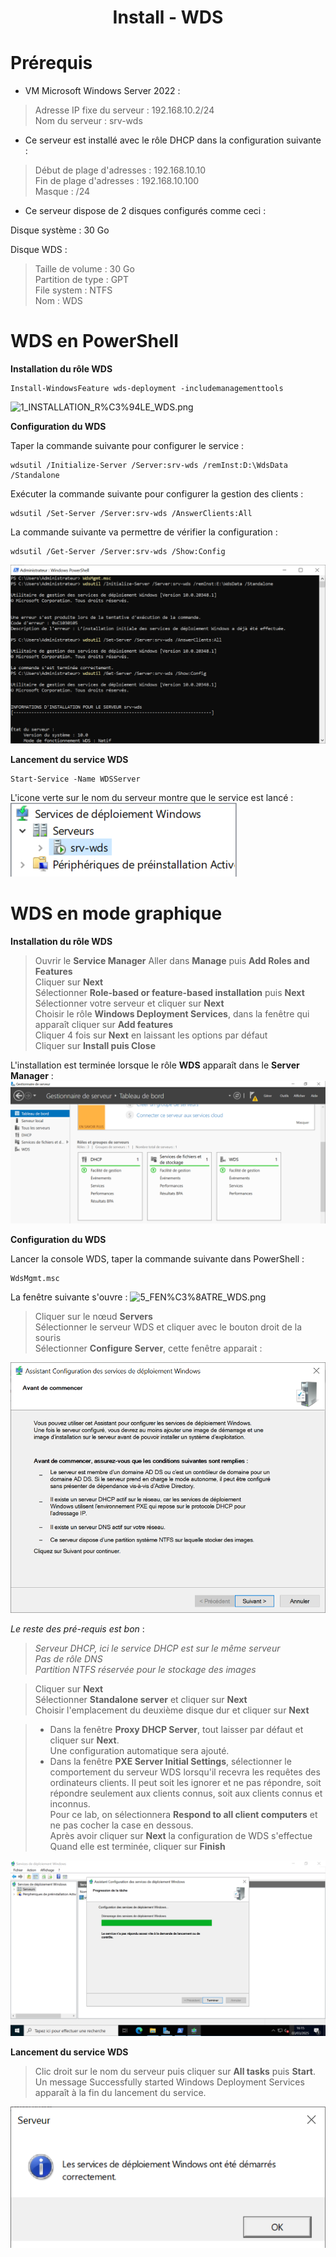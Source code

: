 
<div align="center"><H1> Install -  WDS </H1></div>

# Prérequis

- VM Microsoft Windows Server 2022 :

>  Adresse IP fixe du serveur : 192.168.10.2/24  
>  Nom du serveur : srv-wds  

- Ce serveur est installé avec le rôle DHCP dans la configuration suivante :

> Début de plage d'adresses : 192.168.10.10  
> Fin de plage d'adresses : 192.168.10.100  
> Masque : /24  

- Ce serveur dispose de 2 disques configurés comme ceci :

Disque système : 30 Go  

Disque WDS :  
> Taille de volume : 30 Go  
> Partition de type : GPT  
> File system : NTFS  
> Nom : WDS  

# WDS en PowerShell

**Installation du rôle WDS**

```
Install-WindowsFeature wds-deployment -includemanagementtools
```

![1_INSTALLATION_R%C3%94LE_WDS.png](https://github.com/Skchaper/WDS/blob/main/SCREENS/1_INSTALLATION_R%C3%94LE_WDS.png)

**Configuration du WDS**

Taper la commande suivante pour configurer le service :

```
wdsutil /Initialize-Server /Server:srv-wds /remInst:D:\WdsData /Standalone
```

Exécuter la commande suivante pour configurer la gestion des clients :

```
wdsutil /Set-Server /Server:srv-wds /AnswerClients:All
```

La commande suivante va permettre de vérifier la configuration :

```
wdsutil /Get-Server /Server:srv-wds /Show:Config
```

![2_CONFIGURATION_WDS.png](https://github.com/Skchaper/WDS/blob/main/SCREENS/2_CONFIGURATION_WDS.png)

**Lancement du service WDS**

```
Start-Service -Name WDSServer
```

L'icone verte sur le nom du serveur montre que le service est lancé :  
![3_LANCEMENT_SERVICE.png](https://github.com/Skchaper/WDS/blob/main/SCREENS/3_LANCEMENT_SERVICE.png)


# WDS en mode graphique

**Installation du rôle WDS**

> Ouvrir le **Service Manager**
> Aller dans **Manage** puis **Add Roles and Features**  
> Cliquer sur **Next**  
> Sélectionner **Role-based or feature-based installation** puis **Next**  
> Sélectionner votre serveur et cliquer sur **Next**  
> Choisir le rôle **Windows Deployment Services**, dans la fenêtre qui apparaît cliquer sur **Add features**  
> Cliquer 4 fois sur **Next** en laissant les options par défaut  
> Cliquer sur **Install puis Close**  

L'installation est terminée lorsque le rôle **WDS** apparaît dans le **Server Manager** :  
![4_WDS_SERVER_MANAGER.png](https://github.com/Skchaper/WDS/blob/main/SCREENS/4_WDS_SERVER_MANAGER.png)

**Configuration du WDS**

Lancer la console WDS, taper la commande suivante dans PowerShell :

```
WdsMgmt.msc
```

La fenêtre suivante s'ouvre :
![5_FEN%C3%8ATRE_WDS.png](https://github.com/Skchaper/WDS/blob/main/SCREENS/5_FEN%C3%8ATRE_WDS.png)

> Cliquer sur le nœud **Servers**  
> Sélectionner le serveur WDS et cliquer avec le bouton droit de la souris  
> Sélectionner **Configure Server**, cette fenêtre apparait :  

![6_CONFIGURE_SERVER.png](https://github.com/Skchaper/WDS/blob/main/SCREENS/6_CONFIGURE_SERVER.png)

_Le reste des pré-requis est bon_ :  

> _Serveur DHCP, ici le service DHCP est sur le même serveur_  
> _Pas de rôle DNS_  
> _Partition NTFS réservée pour le stockage des images_  

> Cliquer sur **Next**  
> Sélectionner **Standalone server** et cliquer sur **Next**  
> Choisir l'emplacement du deuxième disque dur et cliquer sur **Next**  

> - Dans la fenêtre **Proxy DHCP Server**, tout laisser par défaut et cliquer sur **Next**.  
> Une configuration automatique sera ajouté.  
> - Dans la fenêtre **PXE Server Initial Settings**, sélectionner le comportement du serveur WDS lorsqu'il recevra les requêtes des ordinateurs clients. Il peut soit les ignorer et ne pas répondre, soit répondre seulement aux clients connus, soit aux clients connus et inconnus.  
> Pour ce lab, on sélectionnera **Respond to all client computers** et ne pas cocher la case en dessous.  
> Après avoir cliquer sur **Next** la configuration de WDS s'effectue  
> Quand elle est terminée, cliquer sur **Finish**  

![7_TERMINER.png](https://github.com/Skchaper/WDS/blob/main/SCREENS/7_TERMINER.png)

**Lancement du service WDS**

> Clic droit sur le nom du serveur puis cliquer sur **All tasks** puis **Start**.  
> Un message Successfully started Windows Deployment Services apparaît à la fin du lancement du service.

![8_DEMARRER.png](https://github.com/Skchaper/WDS/blob/main/SCREENS/8_DEMARRER.png)


